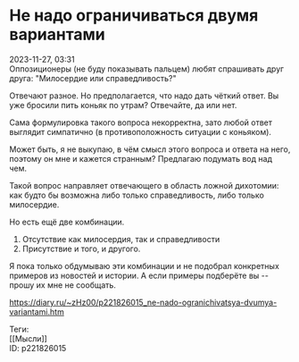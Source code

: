 Не надо ограничиваться двумя вариантами
========================================

   
 2023-11-27, 03:31   
  Оппозиционеры (не буду показывать пальцем) любят спрашивать друг друга: "Милосердие или справедливость?"   
   
 Отвечают разное. Но предполагается, что надо дать чёткий ответ. Вы уже бросили пить коньяк по утрам? Отвечайте, да или нет.   
   
 Сама формулировка такого вопроса некорректна, зато любой ответ выглядит симпатично (в противоположность ситуации с коньяком).   
   
 Может быть, я не выкупаю, в чём смысл этого вопроса и ответа на него, поэтому он мне и кажется странным? Предлагаю подумать вод над чем.   
   
 Такой вопрос направляет отвечающего в область ложной дихотомии: как будто бы возможна либо только справедливость, либо только милосердие.   
   
 Но есть ещё две комбинации.   
 1. Отсутствие как милосердия, так и справедливости   
 2. Присутствие и того, и другого.   
   
 Я пока только обдумываю эти комбинации и не подобрал конкретных примеров из новостей и истории. А если примеры подберёте вы -- прошу их мне не сообщать.   
    
 <https://diary.ru/~zHz00/p221826015_ne-nado-ogranichivatsya-dvumya-variantami.htm>   
   
 Теги:   
 [[Мысли]]   
 ID: p221826015
